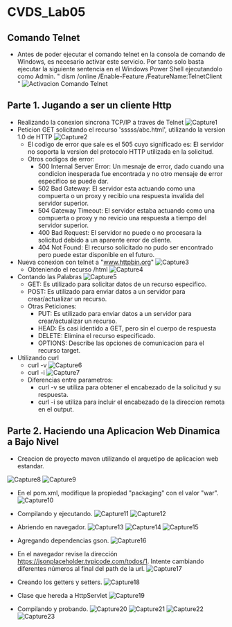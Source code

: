 # CVDS_Lab05
## Comando Telnet
- Antes de poder ejecutar el comando telnet en la consola de comando de Windows, es necesario activar este servicio. Por tanto solo basta ejecutar la siguiente sentencia en el Windows Power Shell ejecutandolo como Admin. " dism /online /Enable-Feature /FeatureName:TelnetClient " 
![Activacion Comando Telnet](https://github.com/luis-amaya/CVDS_Lab05/blob/main/images/Activacion%20comando%20Telnet.PNG)

## Parte 1. Jugando a ser un cliente Http
- Realizando la conexion sincrona TCP/IP a traves de Telnet
![Capture1](https://github.com/luis-amaya/CVDS_Lab05/blob/main/images/Capture1.PNG)
- Peticion GET solicitando el recurso 'sssss/abc.html', utilizando la version 1.0 de HTTP
![Capture2](https://github.com/luis-amaya/CVDS_Lab05/blob/main/images/Capture2.PNG)
  * El codigo de error que sale es el 505 cuyo significado es: El servidor no soporta la version del protocolo HTTP utilizada en la solicitud.
  * Otros codigos de error:
    *  500 Internal Server Error: Un mesnaje de error, dado cuando una condicion inesperada fue encontrada y no otro mensaje de error especifico se puede dar.
    *  502 Bad Gateway: El servidor esta actuando como una compuerta o un proxy y recibio una respuesta invalida del servidor superior.
    *  504 Gateway Timeout: El servidor estaba actuando como una compuerta o proxy y no revicio una respuesta a tiempo del servidor superior.
    *  400 Bad Request: El servidor no puede o no procesara la solicitud debido a un aparente error de cliente.
    *  404 Not Found: El recurso solicitado no pudo ser encontrado pero puede estar disponible en el futuro.
- Nueva conexion con telnet a "www.httpbin.org" 
![Capture3](https://github.com/luis-amaya/CVDS_Lab05/blob/main/images/Capture3.PNG)
  * Obteniendo el recurso /html
![Capture4](https://github.com/luis-amaya/CVDS_Lab05/blob/main/images/Capture4.PNG)
- Contando las Palabras
![Capture5](https://github.com/luis-amaya/CVDS_Lab05/blob/main/images/Capture5.PNG)
  * GET: Es utilizado para solicitar datos de un recurso especifico.
  * POST: Es utilizado para enviar datos a un servidor para crear/actualizar un recurso.
  * Otras Peticiones:
    * PUT: Es utilizado para enviar datos a un servidor para crear/actualizar un recurso.
    * HEAD: Es casi identido a GET, pero sin el cuerpo de respuesta
    * DELETE: Elimina el recurso especificado.
    * OPTIONS: Describe las opciones de comunicacion para el recurso target.
- Utilizando curl
  * curl -v
![Capture6](https://github.com/luis-amaya/CVDS_Lab05/blob/main/images/Capture6.PNG)
  * curl -i
![Capture7](https://github.com/luis-amaya/CVDS_Lab05/blob/main/images/Capture7.PNG)
  * Diferencias entre parametros:
    * curl -v se utiliza para obtener el encabezado de la solicitud y su respuesta.
    * curl -i se utiliza para incluir el encabezado de la direccion remota en el output.
## Parte 2. Haciendo una Aplicacion Web Dinamica a Bajo Nivel
- Creacion de proyecto maven utilizando el arquetipo de aplicacion web estandar.

![Capture8](https://github.com/luis-amaya/CVDS_Lab05/blob/main/images/Capture8.PNG)
![Capture9](https://github.com/luis-amaya/CVDS_Lab05/blob/main/images/Capture9.PNG)

- En el pom.xml, modifique la propiedad "packaging" con el valor "war".
![Capture10](https://github.com/luis-amaya/CVDS_Lab05/blob/main/images/Capture10.PNG)

- Compilando y ejecutando.
![Capture11](https://github.com/luis-amaya/CVDS_Lab05/blob/main/images/Capture11.PNG)
![Capture12](https://github.com/luis-amaya/CVDS_Lab05/blob/main/images/Capture12.PNG)

- Abriendo en navegador.
![Capture13](https://github.com/luis-amaya/CVDS_Lab05/blob/main/images/Capture13.PNG)
![Capture14](https://github.com/luis-amaya/CVDS_Lab05/blob/main/images/Capture14.PNG)
![Capture15](https://github.com/luis-amaya/CVDS_Lab05/blob/main/images/Capture15.PNG)

- Agregando dependencias gson.
![Capture16](https://github.com/luis-amaya/CVDS_Lab05/blob/main/images/Capture16.PNG)

- En el navegador revise la dirección https://jsonplaceholder.typicode.com/todos/1. Intente cambiando diferentes números al final del path de la url.
![Capture17](https://github.com/luis-amaya/CVDS_Lab05/blob/main/images/Capture17.PNG)

- Creando los getters y setters.
![Capture18](https://github.com/luis-amaya/CVDS_Lab05/blob/main/images/Capture18.PNG)

- Clase que hereda a HttpServlet
![Capture19](https://github.com/luis-amaya/CVDS_Lab05/blob/main/images/Capture19.PNG)

- Compilando y probando.
![Capture20](https://github.com/luis-amaya/CVDS_Lab05/blob/main/images/Capture20.PNG)
![Capture21](https://github.com/luis-amaya/CVDS_Lab05/blob/main/images/Capture21.PNG)
![Capture22](https://github.com/luis-amaya/CVDS_Lab05/blob/main/images/Capture22.PNG)
![Capture23](https://github.com/luis-amaya/CVDS_Lab05/blob/main/images/Capture23.PNG)


